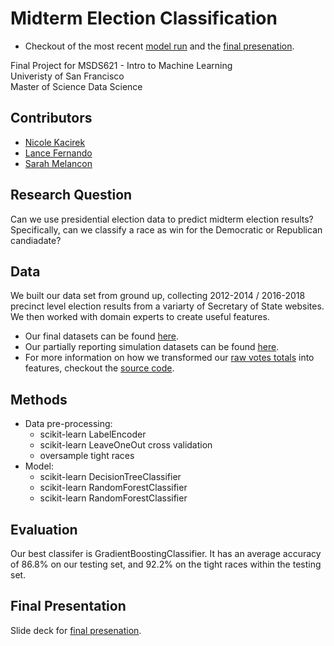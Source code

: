 # Midterm Election Classification
* Checkout of the most recent [model run](experiments/Final_Model_Run.ipynb) and the [final presenation](https://docs.google.com/presentation/d/1g5ipS_9XV3nwQz-FQDJTJi3o_W2bv-dxbK2Yd1gWkGw/edit?usp=sharing).

Final Project for MSDS621 - Intro to Machine Learning<br>
Univeristy of San Francisco <br>
Master of Science Data Science

## Contributors
* [Nicole Kacirek](https://github.com/nkacirek1)
* [Lance Fernando](https://github.com/Ljfernando)
* [Sarah Melancon](https://github.com/smelancon)

## Research Question
Can we use presidential election data to predict midterm election results? Specifically, can we classify a race as win for the Democratic or Republican candiadate?

## Data
We built our data set from ground up, collecting 2012-2014 / 2016-2018 precinct level election results from a variarty of Secretary of State websites. We then worked with domain experts to create useful features. 

* Our final datasets can be found [here](full_data).
* Our partially reporting simulation datasets can be found [here](partial_data).
* For more information on how we transformed our [raw votes totals](full_data) into features, checkout the [source code](src).

## Methods
* Data pre-processing:
  - scikit-learn LabelEncoder
  - scikit-learn LeaveOneOut cross validation
  - oversample tight races
* Model:
  - scikit-learn DecisionTreeClassifier
  - scikit-learn RandomForestClassifier
  - scikit-learn RandomForestClassifier

## Evaluation
Our best classifer is GradientBoostingClassifier. It has an average accuracy of 86.8% on our testing set, and 92.2% on the tight races within the testing set.

## Final Presentation
Slide deck for [final presenation](https://docs.google.com/presentation/d/1g5ipS_9XV3nwQz-FQDJTJi3o_W2bv-dxbK2Yd1gWkGw/edit?usp=sharing).
